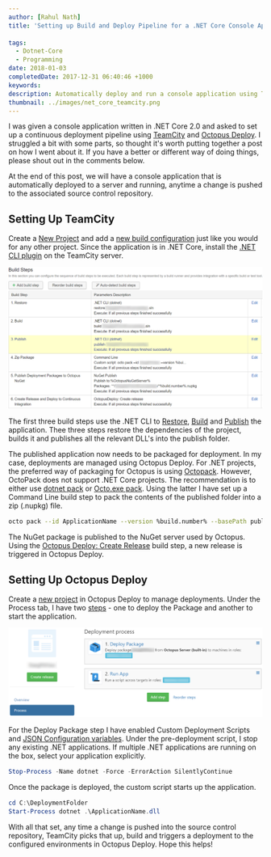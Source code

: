 ```yaml
---
author: [Rahul Nath]
title: 'Setting up Build and Deploy Pipeline for a .NET Core Console Application'

tags:
  - Dotnet-Core
  - Programming
date: 2018-01-03
completedDate: 2017-12-31 06:40:46 +1000
keywords:
description: Automatically deploy and run a console application using TeamCity and Octopus Deploy.
thumbnail: ../images/net_core_teamcity.png
---
```


I was given a console application written in .NET Core 2.0 and asked to set up a continuous deployment pipeline using [TeamCity](https://www.jetbrains.com/teamcity/) and [Octopus Deploy](https://octopus.com/). I struggled a bit with some parts, so thought it's worth putting together a post on how I went about it. If you have a better or different way of doing things, please shout out in the comments below.

At the end of this post, we will have a console application that is automatically deployed to a server and running, anytime a change is pushed to the associated source control repository.

## Setting Up TeamCity

Create a [New Project](https://confluence.jetbrains.com/display/TCD10/Creating+and+Editing+Projects) and add a [new build configuration](https://confluence.jetbrains.com/display/TCD10/Creating+and+Editing+Build+Configurations) just like you would for any other project. Since the application is in .NET Core, install the [.NET CLI plugin](https://github.com/JetBrains/teamcity-dotnet-plugin) on the TeamCity server.

<img src="../images/net_core_teamcity_build_steps.png" alt="Build Steps to build .Net Core" />

The first three build steps use the .NET CLI to [Restore](https://docs.microsoft.com/en-us/dotnet/core/tools/dotnet-restore?tabs=netcore2x), [Build](https://docs.microsoft.com/en-us/dotnet/core/tools/dotnet-build?tabs=netcore2x) and [Publish](https://docs.microsoft.com/en-us/dotnet/core/tools/dotnet-publish?tabs=netcore2x) the application. Thee three steps restore the dependencies of the project, builds it and publishes all the relevant DLL's into the publish folder.

The published application now needs to be packaged for deployment. In my case, deployments are managed using Octopus Deploy. For .NET projects, the preferred way of packaging for Octopus is using [Octopack](https://octopus.com/docs/packaging-applications/creating-packages/nuget-packages/using-octopack). However, OctoPack does not support .NET Core projects. The recommendation is to either use [dotnet pack](https://docs.microsoft.com/en-us/dotnet/core/tools/dotnet-pack?tabs=netcore2x) or [Octo.exe pack](https://octopus.com/docs/packaging-applications/creating-packages/nuget-packages/using-octo.exe). Using the latter I have set up a Command Line build step to pack the contents of the published folder into a zip (.nupkg) file.

```bash
octo pack --id ApplicationName --version %build.number% --basePath published-app
```

The NuGet package is published to the NuGet server used by Octopus. Using the [Octopus Deploy: Create Release](https://octopus.com/docs/api-and-integration/teamcity) build step, a new release is triggered in Octopus Deploy.

## Setting Up Octopus Deploy

Create a [new project](https://octopus.com/docs/deployment-process/projects) in Octopus Deploy to manage deployments. Under the Process tab, I have two [steps](https://octopus.com/docs/deployment-process/steps) - one to deploy the Package and another to start the application.

<img src="../images/net_core_octopus_deploy_process.png" alt="Octopus Deploy Process Steps" />

For the Deploy Package step I have enabled Custom Deployment Scripts and [JSON Configuration variables](https://octopus.com/docs/deploying-applications/deploying-asp.net-core-web-applications/json-configuration-variables-feature). Under the pre-deployment script, I stop any existing .NET applications. If multiple .NET applications are running on the box, select your application explicitly.

```powershell
Stop-Process -Name dotnet -Force -ErrorAction SilentlyContinue
```

Once the package is deployed, the custom script starts up the application.

```powershell
cd C:\DeploymentFolder
Start-Process dotnet .\ApplicationName.dll
```

With all that set, any time a change is pushed into the source control repository, TeamCity picks that up, build and triggers a deployment to the configured environments in Octopus Deploy. Hope this helps!
